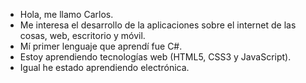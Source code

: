 <!---
Soldier-2790/Soldier-2790 is a ✨ special ✨ repository because its `README.md` (this file) appears on your GitHub profile.
You can click the Preview link to take a look at your changes.
--->
- Hola, me llamo Carlos.
- Me interesa el desarrollo de la aplicaciones sobre el internet de las cosas, web, escritorio y móvil.
- Mí primer lenguaje que aprendí fue C#.
- Estoy aprendiendo tecnologías web (HTML5, CSS3 y JavaScript).
- Igual he estado aprendiendo electrónica.
